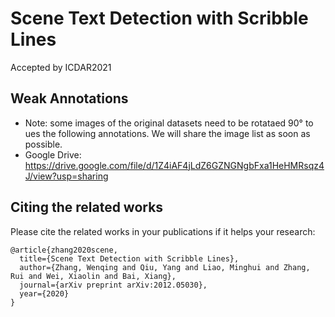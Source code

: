 # Scene Text Detection with Scribble Lines
Accepted by ICDAR2021


## Weak Annotations
- Note: some images of the original datasets need to be rotataed 90° to ues the following annotations. We will share the image list as soon as possible.
- Google Drive: https://drive.google.com/file/d/1Z4iAF4jLdZ6GZNGNgbFxa1HeHMRsqz4J/view?usp=sharing

## Citing the related works
Please cite the related works in your publications if it helps your research:
```
@article{zhang2020scene,
  title={Scene Text Detection with Scribble Lines},
  author={Zhang, Wenqing and Qiu, Yang and Liao, Minghui and Zhang, Rui and Wei, Xiaolin and Bai, Xiang},
  journal={arXiv preprint arXiv:2012.05030},
  year={2020}
}
```
